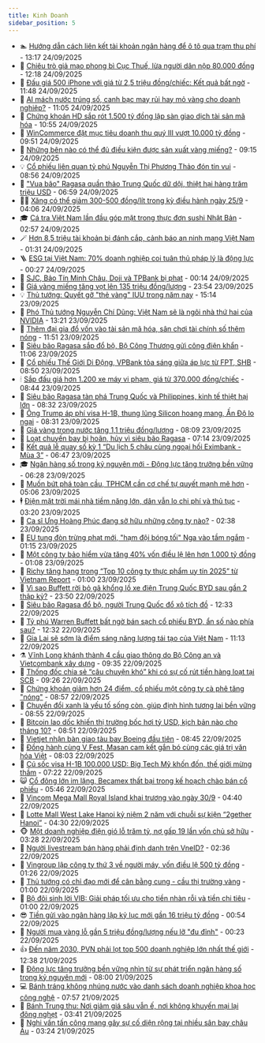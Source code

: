 ```yaml
---
title: Kinh Doanh
sidebar_position: 5
---
```


<!-- dantri-kinh-doanh:START -->
- 🏊 [Hướng dẫn cách liên kết tài khoản ngân hàng để ô tô qua trạm thu phí](https://dantri.com.vn/kinh-doanh/huong-dan-cach-lien-ket-tai-khoan-ngan-hang-de-o-to-qua-tram-thu-phi-20250924184212503.htm) - 13:17 24/09/2025
- 🦆 [Chiêu trò giả mạo phong bì Cục Thuế, lừa người dân nộp 80.000 đồng](https://dantri.com.vn/kinh-doanh/chieu-tro-gia-mao-phong-bi-cuc-thue-lua-nguoi-dan-nop-80000-dong-20250924182506895.htm) - 12:18 24/09/2025
- 🦄 [Đấu giá 500 iPhone với giá từ 2,5 triệu đồng/chiếc: Kết quả bất ngờ](https://dantri.com.vn/kinh-doanh/dau-gia-500-iphone-voi-gia-tu-25-trieu-dongchiec-ket-qua-bat-ngo-20250924174149089.htm) - 11:48 24/09/2025
- 🌝 [AI mách nước trúng số, canh bạc may rủi hay mỏ vàng cho doanh nghiệp?](https://dantri.com.vn/kinh-doanh/ai-mach-nuoc-trung-so-canh-bac-may-rui-hay-mo-vang-cho-doanh-nghiep-20250923092533816.htm) - 11:05 24/09/2025
- 💃 [Chứng khoán HD sắp rót 1.500 tỷ đồng lập sàn giao dịch tài sản mã hóa](https://dantri.com.vn/kinh-doanh/chung-khoan-hd-sap-rot-1500-ty-dong-lap-san-giao-dich-tai-san-ma-hoa-20250924155409191.htm) - 10:55 24/09/2025
- 🦏 [WinCommerce đặt mục tiêu doanh thu quý III vượt 10.000 tỷ đồng](https://dantri.com.vn/kinh-doanh/wincommerce-dat-muc-tieu-doanh-thu-quy-iii-vuot-10000-ty-dong-20250924161420963.htm) - 09:51 24/09/2025
- 🦩 [Những bên nào có thể đủ điều kiện được sản xuất vàng miếng?](https://dantri.com.vn/kinh-doanh/nhung-ben-nao-co-the-du-dieu-kien-duoc-san-xuat-vang-mieng-20250924152916184.htm) - 09:15 24/09/2025
- 💡 [Cổ phiếu liên quan tỷ phú Nguyễn Thị Phương Thảo đón tin vui](https://dantri.com.vn/kinh-doanh/co-phieu-lien-quan-ty-phu-nguyen-thi-phuong-thao-don-tin-vui-20250924153322399.htm) - 08:56 24/09/2025
- 🌊 [&quot;Vua bão&quot; Ragasa quần thảo Trung Quốc dữ dội, thiệt hại hàng trăm triệu USD](https://dantri.com.vn/kinh-doanh/vua-bao-ragasa-quan-thao-trung-quoc-du-doi-thiet-hai-hang-tram-trieu-usd-20250924135354591.htm) - 06:59 24/09/2025
- 🧑‍💻 [Xăng có thể giảm 300-500 đồng/lít trong kỳ điều hành ngày 25/9](https://dantri.com.vn/kinh-doanh/xang-co-the-giam-300-500-donglit-trong-ky-dieu-hanh-ngay-259-20250924002414495.htm) - 04:06 24/09/2025
- 🎓 [Cá tra Việt Nam lần đầu góp mặt trong thực đơn sushi Nhật Bản](https://dantri.com.vn/kinh-doanh/ca-tra-viet-nam-lan-dau-gop-mat-trong-thuc-don-sushi-nhat-ban-20250924091742456.htm) - 02:57 24/09/2025
- 🪄 [Hơn 8,5 triệu tài khoản bị đánh cắp, cảnh báo an ninh mạng Việt Nam](https://dantri.com.vn/kinh-doanh/hon-85-trieu-tai-khoan-bi-danh-cap-canh-bao-an-ninh-mang-viet-nam-20250923210551509.htm) - 01:31 24/09/2025
- 🪜 [ESG tại Việt Nam: 70% doanh nghiệp coi tuân thủ pháp lý là động lực](https://dantri.com.vn/kinh-doanh/esg-tai-viet-nam-70-doanh-nghiep-coi-tuan-thu-phap-ly-la-dong-luc-20250923212256798.htm) - 00:27 24/09/2025
- 🦄 [SJC, Bảo Tín Minh Châu, Doji và TPBank bị phạt](https://dantri.com.vn/kinh-doanh/sjc-bao-tin-minh-chau-doji-va-tpbank-bi-phat-20250923233753634.htm) - 00:14 24/09/2025
- 💯 [Giá vàng miếng tăng vọt lên 135 triệu đồng/lượng](https://dantri.com.vn/kinh-doanh/gia-vang-mieng-tang-vot-len-135-trieu-dongluong-20250924010622341.htm) - 23:54 23/09/2025
- 💡 [Thủ tướng: Quyết gỡ &quot;thẻ vàng&quot; IUU trong năm nay](https://dantri.com.vn/kinh-doanh/thu-tuong-quyet-go-the-vang-iuu-trong-nam-nay-20250923212730601.htm) - 15:14 23/09/2025
- 🧰 [Phó Thủ tướng Nguyễn Chí Dũng: Việt Nam sẽ là ngôi nhà thứ hai của NVIDIA](https://dantri.com.vn/kinh-doanh/pho-thu-tuong-nguyen-chi-dung-viet-nam-se-la-ngoi-nha-thu-hai-cua-nvidia-20250923193359110.htm) - 13:21 23/09/2025
- 🎊 [Thêm đại gia đổ vốn vào tài sản mã hóa, sân chơi tài chính số thêm nóng](https://dantri.com.vn/kinh-doanh/them-dai-gia-do-von-vao-tai-san-ma-hoa-san-choi-tai-chinh-so-them-nong-20250922092816592.htm) - 11:51 23/09/2025
- 🔭 [Siêu bão Ragasa sắp đổ bộ, Bộ Công Thương gửi công điện khẩn](https://dantri.com.vn/kinh-doanh/sieu-bao-ragasa-sap-do-bo-bo-cong-thuong-gui-cong-dien-khan-20250923180032476.htm) - 11:06 23/09/2025
- 💼 [Cổ phiếu Thế Giới Di Động, VPBank tỏa sáng giữa áp lực từ FPT, SHB](https://dantri.com.vn/kinh-doanh/co-phieu-the-gioi-di-dong-vpbank-toa-sang-giua-ap-luc-tu-fpt-shb-20250923154450150.htm) - 08:50 23/09/2025
- 🕯 [Sắp đấu giá hơn 1.200 xe máy vi phạm, giá từ 370.000 đồng/chiếc](https://dantri.com.vn/kinh-doanh/sap-dau-gia-hon-1200-xe-may-vi-pham-gia-tu-370000-dongchiec-20250923151438433.htm) - 08:44 23/09/2025
- 🫣 [Siêu bão Ragasa tàn phá Trung Quốc và Philippines, kinh tế thiệt hại lớn](https://dantri.com.vn/kinh-doanh/sieu-bao-ragasa-tan-pha-trung-quoc-va-philippines-kinh-te-thiet-hai-lon-20250923140656011.htm) - 08:32 23/09/2025
- 🤠 [Ông Trump áp phí visa H-1B, thung lũng Silicon hoang mang, Ấn Độ lo ngại](https://dantri.com.vn/kinh-doanh/ong-trump-ap-phi-visa-h-1b-thung-lung-silicon-hoang-mang-an-do-lo-ngai-20250922225510625.htm) - 08:31 23/09/2025
- 🌈 [Giá vàng trong nước tăng 1,1 triệu đồng/lượng](https://dantri.com.vn/kinh-doanh/gia-vang-trong-nuoc-tang-11-trieu-dongluong-20250923070950793.htm) - 08:09 23/09/2025
- 🦅 [Loạt chuyến bay bị hoãn, hủy vì siêu bão Ragasa](https://dantri.com.vn/kinh-doanh/loat-chuyen-bay-bi-hoan-huy-vi-sieu-bao-ragasa-20250923133729220.htm) - 07:14 23/09/2025
- 🌁 [Kết quả lễ quay số kỳ 1 “Du lịch 5 châu cùng ngoại hối Eximbank - Mùa 3”](https://dantri.com.vn/kinh-doanh/ket-qua-le-quay-so-ky-1-du-lich-5-chau-cung-ngoai-hoi-eximbank-mua-3-20250923134205451.htm) - 06:47 23/09/2025
- 🎓 [Ngân hàng số trong kỷ nguyên mới - Động lực tăng trưởng bền vững](https://dantri.com.vn/kinh-doanh/ngan-hang-so-trong-ky-nguyen-moi-dong-luc-tang-truong-ben-vung-20250923103235784.htm) - 06:28 23/09/2025
- 📝 [Muốn bứt phá toàn cầu, TPHCM cần cơ chế tự quyết mạnh mẽ hơn](https://dantri.com.vn/kinh-doanh/muon-but-pha-toan-cau-tphcm-can-co-che-tu-quyet-manh-me-hon-20250923115613934.htm) - 05:06 23/09/2025
- 🕴 [Điện mặt trời mái nhà tiềm năng lớn, dân vẫn lo chi phí và thủ tục](https://dantri.com.vn/kinh-doanh/dien-mat-troi-mai-nha-tiem-nang-lon-dan-van-lo-chi-phi-va-thu-tuc-20250923092800887.htm) - 03:20 23/09/2025
- 🧰 [Ca sĩ Ưng Hoàng Phúc đang sở hữu những công ty nào?](https://dantri.com.vn/kinh-doanh/ca-si-ung-hoang-phuc-dang-so-huu-nhung-cong-ty-nao-20250923091938542.htm) - 02:38 23/09/2025
- 🤖 [EU tung đòn trừng phạt mới, &quot;hạm đội bóng tối&quot; Nga vào tầm ngắm](https://dantri.com.vn/kinh-doanh/eu-tung-don-trung-phat-moi-ham-doi-bong-toi-nga-vao-tam-ngam-20250920114529051.htm) - 01:15 23/09/2025
- 🤠 [Một công ty bảo hiểm vừa tăng 40% vốn điều lệ lên hơn 1.000 tỷ đồng](https://dantri.com.vn/kinh-doanh/mot-cong-ty-bao-hiem-vua-tang-40-von-dieu-le-len-hon-1000-ty-dong-20250918140234261.htm) - 01:08 23/09/2025
- 🌮 [Richy tăng hạng trong “Top 10 công ty thực phẩm uy tín 2025” từ Vietnam Report](https://dantri.com.vn/kinh-doanh/richy-tang-hang-trong-top-10-cong-ty-thuc-pham-uy-tin-2025-tu-vietnam-report-20250922171135213.htm) - 01:00 23/09/2025
- 🦄 [Vì sao Buffett rời bỏ gã khổng lồ xe điện Trung Quốc BYD sau gần 2 thập kỷ?](https://dantri.com.vn/kinh-doanh/vi-sao-buffett-roi-bo-ga-khong-lo-xe-dien-trung-quoc-byd-sau-gan-2-thap-ky-20250922154740028.htm) - 23:50 22/09/2025
- 👺 [Siêu bão Ragasa đổ bộ, người Trung Quốc đổ xô tích đồ](https://dantri.com.vn/kinh-doanh/sieu-bao-ragasa-do-bo-nguoi-trung-quoc-do-xo-tich-do-20250922160306779.htm) - 12:33 22/09/2025
- 🤗 [Tỷ phú Warren Buffett bất ngờ bán sạch cổ phiếu BYD, ẩn số nào phía sau?](https://dantri.com.vn/kinh-doanh/ty-phu-warren-buffett-bat-ngo-ban-sach-co-phieu-byd-an-so-nao-phia-sau-20250922153432403.htm) - 12:32 22/09/2025
- 💪 [Gia Lai sẽ sớm là điểm sáng năng lượng tái tạo của Việt Nam](https://dantri.com.vn/kinh-doanh/gia-lai-se-som-la-diem-sang-nang-luong-tai-tao-cua-viet-nam-20250916230147699.htm) - 11:13 22/09/2025
- ⚗️ [Vĩnh Long khánh thành 4 cầu giao thông do Bộ Công an và Vietcombank xây dựng](https://dantri.com.vn/kinh-doanh/vinh-long-khanh-thanh-4-cau-giao-thong-do-bo-cong-an-va-vietcombank-xay-dung-20250922163523948.htm) - 09:35 22/09/2025
- 🧠 [Thống đốc chia sẻ “câu chuyện khó” khi có sự cố rút tiền hàng loạt tại SCB](https://dantri.com.vn/kinh-doanh/thong-doc-chia-se-cau-chuyen-kho-khi-co-su-co-rut-tien-hang-loat-tai-scb-20250922162120377.htm) - 09:26 22/09/2025
- 🗽 [Chứng khoán giảm hơn 24 điểm, cổ phiếu một công ty cà phê tăng &quot;nóng&quot;](https://dantri.com.vn/kinh-doanh/chung-khoan-giam-hon-24-diem-co-phieu-mot-cong-ty-ca-phe-tang-nong-20250922155538518.htm) - 08:57 22/09/2025
- 🫣 [Chuyển đổi xanh là yếu tố sống còn, giúp định hình tương lai bền vững](https://dantri.com.vn/kinh-doanh/chuyen-doi-xanh-la-yeu-to-song-con-giup-dinh-hinh-tuong-lai-ben-vung-20250919231446368.htm) - 08:55 22/09/2025
- 🫣 [Bitcoin lao dốc khiến thị trường bốc hơi tỷ USD, kịch bản nào cho tháng 10?](https://dantri.com.vn/kinh-doanh/bitcoin-lao-doc-khien-thi-truong-boc-hoi-ty-usd-kich-ban-nao-cho-thang-10-20250922152148409.htm) - 08:51 22/09/2025
- 🫣 [Vietjet nhận bàn giao tàu bay Boeing đầu tiên](https://dantri.com.vn/kinh-doanh/vietjet-nhan-ban-giao-tau-bay-boeing-dau-tien-20250922151650054.htm) - 08:45 22/09/2025
- 💂 [Đồng hành cùng V Fest, Masan cam kết gắn bó cùng các giá trị văn hóa Việt](https://dantri.com.vn/kinh-doanh/dong-hanh-cung-v-fest-masan-cam-ket-gan-bo-cung-cac-gia-tri-van-hoa-viet-20250922145328591.htm) - 08:03 22/09/2025
- 💫 [Cú sốc visa H-1B 100.000 USD: Big Tech Mỹ khốn đốn, thế giới mừng thầm](https://dantri.com.vn/kinh-doanh/cu-soc-visa-h-1b-100000-usd-big-tech-my-khon-don-the-gioi-mung-tham-20250922105605177.htm) - 07:22 22/09/2025
- 😺 [Cổ đông lớn im lặng, Becamex thất bại trong kế hoạch chào bán cổ phiếu](https://dantri.com.vn/kinh-doanh/co-dong-lon-im-lang-becamex-that-bai-trong-ke-hoach-chao-ban-co-phieu-20250921125603826.htm) - 05:46 22/09/2025
- 🦆 [Vincom Mega Mall Royal Island khai trương vào ngày 30/9](https://dantri.com.vn/kinh-doanh/vincom-mega-mall-royal-island-khai-truong-vao-ngay-309-20250922111715936.htm) - 04:40 22/09/2025
- 👀 [Lotte Mall West Lake Hanoi kỷ niệm 2 năm với chuỗi sự kiện “2gether Hanoi”](https://dantri.com.vn/kinh-doanh/lotte-mall-west-lake-hanoi-ky-niem-2-nam-voi-chuoi-su-kien-2gether-hanoi-20250919190412712.htm) - 04:30 22/09/2025
- 🐵 [Một doanh nghiệp điện gió lỗ trăm tỷ, nợ gấp 19 lần vốn chủ sở hữu](https://dantri.com.vn/kinh-doanh/mot-doanh-nghiep-dien-gio-lo-tram-ty-no-gap-19-lan-von-chu-so-huu-20250922093827346.htm) - 03:28 22/09/2025
- 🤖 [Người livestream bán hàng phải định danh trên VneID?](https://dantri.com.vn/kinh-doanh/nguoi-livestream-ban-hang-phai-dinh-danh-tren-vneid-20250922092038289.htm) - 02:36 22/09/2025
- 💂 [Vingroup lập công ty thứ 3 về người máy, vốn điều lệ 500 tỷ đồng](https://dantri.com.vn/kinh-doanh/vingroup-lap-cong-ty-thu-3-ve-nguoi-may-von-dieu-le-500-ty-dong-20250922081046647.htm) - 01:26 22/09/2025
- 🦆 [Thủ tướng có chỉ đạo mới để cân bằng cung - cầu thị trường vàng](https://dantri.com.vn/kinh-doanh/thu-tuong-co-chi-dao-moi-de-can-bang-cung-cau-thi-truong-vang-20250922001436682.htm) - 01:00 22/09/2025
- 🦅 [Bộ đôi sinh lời VIB: Giải pháp tối ưu cho tiền nhàn rỗi và tiền chi tiêu](https://dantri.com.vn/kinh-doanh/bo-doi-sinh-loi-vib-giai-phap-toi-uu-cho-tien-nhan-roi-va-tien-chi-tieu-20250921193431069.htm) - 01:00 22/09/2025
- 😎 [Tiền gửi vào ngân hàng lập kỷ lục mới gần 16 triệu tỷ đồng](https://dantri.com.vn/kinh-doanh/tien-gui-vao-ngan-hang-lap-ky-luc-moi-gan-16-trieu-ty-dong-20250922001654897.htm) - 00:54 22/09/2025
- 🐎 [Người mua vàng lỗ gần 5 triệu đồng/lượng nếu lỡ &quot;đu đỉnh&quot;](https://dantri.com.vn/kinh-doanh/nguoi-mua-vang-lo-gan-5-trieu-dongluong-neu-lo-du-dinh-20250922000614156.htm) - 00:23 22/09/2025
- 👍 [Đến năm 2030, PVN phải lọt top 500 doanh nghiệp lớn nhất thế giới](https://dantri.com.vn/kinh-doanh/den-nam-2030-pvn-phai-lot-top-500-doanh-nghiep-lon-nhat-the-gioi-20250921190814877.htm) - 12:38 21/09/2025
- 🦒 [Động lực tăng trưởng bền vững nhìn từ sự phát triển ngân hàng số trong kỷ nguyên mới](https://dantri.com.vn/kinh-doanh/dong-luc-tang-truong-ben-vung-nhin-tu-su-phat-trien-ngan-hang-so-trong-ky-nguyen-moi-20250921101412322.htm) - 08:00 21/09/2025
- 💻 [Bánh tráng không nhúng nước vào danh sách doanh nghiệp khoa học công nghệ](https://dantri.com.vn/kinh-doanh/banh-trang-khong-nhung-nuoc-vao-danh-sach-doanh-nghiep-khoa-hoc-cong-nghe-20250921142510448.htm) - 07:57 21/09/2025
- 👺 [Bánh Trung thu: Nơi giảm giá sâu vẫn ế, nơi không khuyến mại lại đông nghẹt](https://dantri.com.vn/kinh-doanh/banh-trung-thu-noi-giam-gia-sau-van-e-noi-khong-khuyen-mai-lai-dong-nghet-20250921030810416.htm) - 03:41 21/09/2025
- 🧐 [Nghi vấn tấn công mạng gây sự cố diện rộng tại nhiều sân bay châu Âu](https://dantri.com.vn/kinh-doanh/nghi-van-tan-cong-mang-gay-su-co-dien-rong-tai-nhieu-san-bay-chau-au-20250921001348554.htm) - 03:24 21/09/2025<!-- dantri-kinh-doanh:END -->
